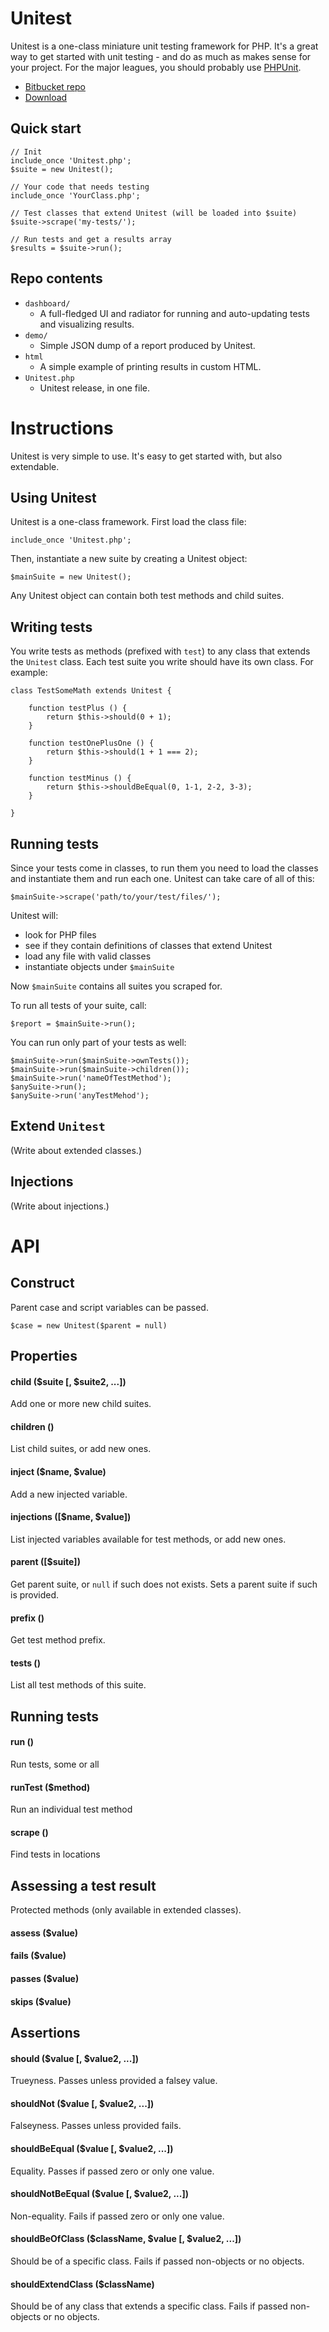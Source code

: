 
# Unitest

Unitest is a one-class miniature unit testing framework for PHP. It's a great way to get started with unit testing - and do as much as makes sense for your project. For the major leagues, you should probably use [PHPUnit](http://phpunit.de/).

- [Bitbucket repo](https://bitbucket.org/Eiskis/unitest/)
- [Download](https://bitbucket.org/Eiskis/unitest/src/master/Unitest.php)

## Quick start

	// Init
	include_once 'Unitest.php';
	$suite = new Unitest();

	// Your code that needs testing
	include_once 'YourClass.php';

	// Test classes that extend Unitest (will be loaded into $suite)
	$suite->scrape('my-tests/');

	// Run tests and get a results array
	$results = $suite->run();



## Repo contents

- `dashboard/`
	- A full-fledged UI and radiator for running and auto-updating tests and visualizing results.
- `demo/`
	- Simple JSON dump of a report produced by Unitest.
- `html`
	- A simple example of printing results in custom HTML.
- `Unitest.php`
	- Unitest release, in one file.



# Instructions

Unitest is very simple to use. It's easy to get started with, but also extendable.

## Using Unitest

Unitest is a one-class framework. First load the class file:

	include_once 'Unitest.php';

Then, instantiate a new suite by creating a Unitest object:

	$mainSuite = new Unitest();

Any Unitest object can contain both test methods and child suites.



## Writing tests

You write tests as methods (prefixed with `test`) to any class that extends the `Unitest` class. Each test suite you write should have its own class. For example:

	class TestSomeMath extends Unitest {

		function testPlus () {
			return $this->should(0 + 1);
		}

		function testOnePlusOne () {
			return $this->should(1 + 1 === 2);
		}

		function testMinus () {
			return $this->shouldBeEqual(0, 1-1, 2-2, 3-3);
		}

	}



## Running tests

Since your tests come in classes, to run them you need to load the classes and instantiate them and run each one. Unitest can take care of all of this:

	$mainSuite->scrape('path/to/your/test/files/');

Unitest will:

- look for PHP files
- see if they contain definitions of classes that extend Unitest
- load any file with valid classes
- instantiate objects under `$mainSuite`

Now `$mainSuite` contains all suites you scraped for.

To run all tests of your suite, call:

	$report = $mainSuite->run();

You can run only part of your tests as well:

	$mainSuite->run($mainSuite->ownTests());
	$mainSuite->run($mainSuite->children());
	$mainSuite->run('nameOfTestMethod');
	$anySuite->run();
	$anySuite->run('anyTestMehod');



## Extend `Unitest`

(Write about extended classes.)



## Injections

(Write about injections.)



# API

## Construct

Parent case and script variables can be passed.

	$case = new Unitest($parent = null)

## Properties

#### child ($suite [, $suite2, ...])

Add one or more new child suites.

#### children ()

List child suites, or add new ones.

#### inject ($name, $value)

Add a new injected variable.

#### injections ([$name, $value])

List injected variables available for test methods, or add new ones.

#### parent ([$suite])

Get parent suite, or `null` if such does not exists. Sets a parent suite if such is provided.

#### prefix ()

Get test method prefix.

#### tests ()

List all test methods of this suite.



## Running tests

#### run ()

Run tests, some or all

#### runTest ($method)

Run an individual test method

#### scrape ()

Find tests in locations



## Assessing a test result

Protected methods (only available in extended classes).

#### assess ($value)

#### fails ($value)

#### passes ($value)

#### skips ($value)



## Assertions

#### should ($value [, $value2, ...])

Trueyness. Passes unless provided a falsey value.

#### shouldNot ($value [, $value2, ...])

Falseyness. Passes unless provided fails.

#### shouldBeEqual ($value [, $value2, ...])

Equality. Passes if passed zero or only one value.

#### shouldNotBeEqual ($value [, $value2, ...])

Non-equality. Fails if passed zero or only one value.

#### shouldBeOfClass ($className, $value [, $value2, ...])

Should be of a specific class. Fails if passed non-objects or no objects.

#### shouldExtendClass ($className)

Should be of any class that extends a specific class. Fails if passed non-objects or no objects.
